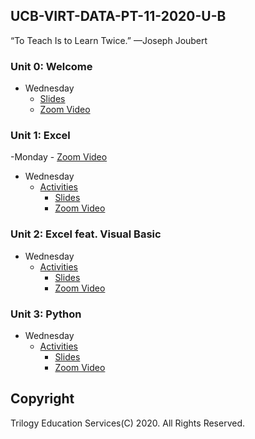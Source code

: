 ## UCB-VIRT-DATA-PT-11-2020-U-B

“To Teach Is to Learn Twice.” —Joseph Joubert

### Unit 0: Welcome 
- Wednesday
    - [Slides][1]
    - [Zoom Video][2]

### Unit 1: Excel
-Monday
        - [Zoom Video][12]
- Wednesday
    - [Activities][3]
	    - [Slides][4]
	    - [Zoom Video][5]

### Unit 2: Excel feat. Visual Basic
- Wednesday
    - [Activities][6]
        - [Slides][7]
        - [Zoom Video][8]

### Unit 3: Python
- Wednesday
    - [Activities][9]
        - [Slides][10]
        - [Zoom Video][11]

## Copyright

Trilogy Education Services(C) 2020. All Rights Reserved.

[1]: Welcome%20-%20UCB-VIRT-DATA-PT-11-2020-U-B-MW.pdf
[2]: https://zoom.us/rec/share/x1nk18cz0d_Z2PYRfMQdPiDEjMVNUQD2-w60g7VcidmIzAaC0R-p-8qii_TCCbrU.uQ5UctzdIDye1Sdq?startTime=1604542359000
[3]: 01-Lessons/2-Required/Activities
[4]: 01-Lessons/2-Required/M1%20Live%20Lesson%20Slides.pdf
[5]: ..
[6]: 02-Lessons/2-Required/Activities
[7]: 02-Lessons/2-Required/M2%20Live%20Lesson%20Slides.pdf
[8]: ..
[9]: 03-Lessons/2-Required/Activities
[10]: 02-Lessons/2-Required/M2%20Live%20Lesson%20Slides.pdf
[11]: ..
[12]: https://zoom.us/rec/share/kPmm03iyz61Nf5L-TGvDzkQ5bT9SUOugClhnSevYRde-xjvQlHpLNhN4oWysWdI.IwVS_88EYQV8SvZ9

